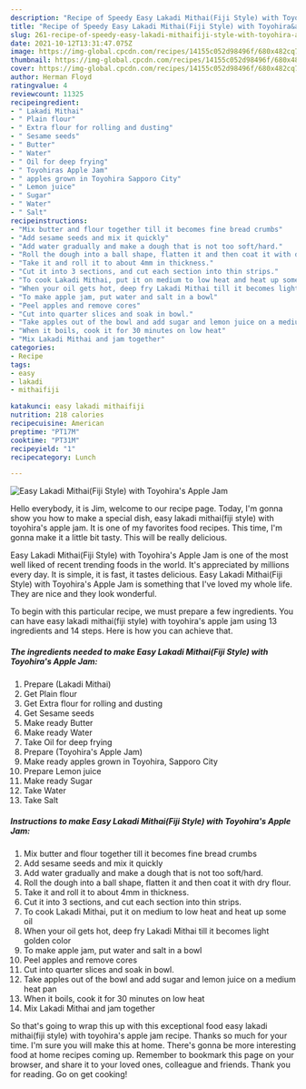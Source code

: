 ```yaml
---
description: "Recipe of Speedy Easy Lakadi Mithai(Fiji Style) with Toyohira&amp;#39;s Apple Jam"
title: "Recipe of Speedy Easy Lakadi Mithai(Fiji Style) with Toyohira&amp;#39;s Apple Jam"
slug: 261-recipe-of-speedy-easy-lakadi-mithaifiji-style-with-toyohira-and-39-s-apple-jam
date: 2021-10-12T13:31:47.075Z
image: https://img-global.cpcdn.com/recipes/14155c052d98496f/680x482cq70/easy-lakadi-mithaifiji-style-with-toyohiras-apple-jam-recipe-main-photo.jpg
thumbnail: https://img-global.cpcdn.com/recipes/14155c052d98496f/680x482cq70/easy-lakadi-mithaifiji-style-with-toyohiras-apple-jam-recipe-main-photo.jpg
cover: https://img-global.cpcdn.com/recipes/14155c052d98496f/680x482cq70/easy-lakadi-mithaifiji-style-with-toyohiras-apple-jam-recipe-main-photo.jpg
author: Herman Floyd
ratingvalue: 4
reviewcount: 11325
recipeingredient:
- " Lakadi Mithai"
- " Plain flour"
- " Extra flour for rolling and dusting"
- " Sesame seeds"
- " Butter"
- " Water"
- " Oil for deep frying"
- " Toyohiras Apple Jam"
- " apples grown in Toyohira Sapporo City"
- " Lemon juice"
- " Sugar"
- " Water"
- " Salt"
recipeinstructions:
- "Mix butter and flour together till it becomes fine bread crumbs"
- "Add sesame seeds and mix it quickly"
- "Add water gradually and make a dough that is not too soft/hard."
- "Roll the dough into a ball shape, flatten it and then coat it with dry flour."
- "Take it and roll it to about 4mm in thickness."
- "Cut it into 3 sections, and cut each section into thin strips."
- "To cook Lakadi Mithai, put it on medium to low heat and heat up some oil"
- "When your oil gets hot, deep fry Lakadi Mithai till it becomes light golden color"
- "To make apple jam, put water and salt in a bowl"
- "Peel apples and remove cores"
- "Cut into quarter slices and soak in bowl."
- "Take apples out of the bowl and add sugar and lemon juice on a medium heat pan"
- "When it boils, cook it for 30 minutes on low heat"
- "Mix Lakadi Mithai and jam together"
categories:
- Recipe
tags:
- easy
- lakadi
- mithaifiji

katakunci: easy lakadi mithaifiji 
nutrition: 218 calories
recipecuisine: American
preptime: "PT17M"
cooktime: "PT31M"
recipeyield: "1"
recipecategory: Lunch

---
```



![Easy Lakadi Mithai(Fiji Style) with Toyohira&#39;s Apple Jam](https://img-global.cpcdn.com/recipes/14155c052d98496f/680x482cq70/easy-lakadi-mithaifiji-style-with-toyohiras-apple-jam-recipe-main-photo.jpg)

Hello everybody, it is Jim, welcome to our recipe page. Today, I'm gonna show you how to make a special dish, easy lakadi mithai(fiji style) with toyohira&#39;s apple jam. It is one of my favorites food recipes. This time, I'm gonna make it a little bit tasty. This will be really delicious.

Easy Lakadi Mithai(Fiji Style) with Toyohira&#39;s Apple Jam is one of the most well liked of recent trending foods in the world. It's appreciated by millions every day. It is simple, it is fast, it tastes delicious. Easy Lakadi Mithai(Fiji Style) with Toyohira&#39;s Apple Jam is something that I've loved my whole life. They are nice and they look wonderful.




To begin with this particular recipe, we must prepare a few ingredients. You can have easy lakadi mithai(fiji style) with toyohira&#39;s apple jam using 13 ingredients and 14 steps. Here is how you can achieve that.

<!--inarticleads1-->

##### The ingredients needed to make Easy Lakadi Mithai(Fiji Style) with Toyohira&#39;s Apple Jam:

1. Prepare  (Lakadi Mithai)
1. Get  Plain flour
1. Get  Extra flour for rolling and dusting
1. Get  Sesame seeds
1. Make ready  Butter
1. Make ready  Water
1. Take  Oil for deep frying
1. Prepare  (Toyohira&#39;s Apple Jam)
1. Make ready  apples grown in Toyohira, Sapporo City
1. Prepare  Lemon juice
1. Make ready  Sugar
1. Take  Water
1. Take  Salt




<!--inarticleads2-->

##### Instructions to make Easy Lakadi Mithai(Fiji Style) with Toyohira&#39;s Apple Jam:

1. Mix butter and flour together till it becomes fine bread crumbs
1. Add sesame seeds and mix it quickly
1. Add water gradually and make a dough that is not too soft/hard.
1. Roll the dough into a ball shape, flatten it and then coat it with dry flour.
1. Take it and roll it to about 4mm in thickness.
1. Cut it into 3 sections, and cut each section into thin strips.
1. To cook Lakadi Mithai, put it on medium to low heat and heat up some oil
1. When your oil gets hot, deep fry Lakadi Mithai till it becomes light golden color
1. To make apple jam, put water and salt in a bowl
1. Peel apples and remove cores
1. Cut into quarter slices and soak in bowl.
1. Take apples out of the bowl and add sugar and lemon juice on a medium heat pan
1. When it boils, cook it for 30 minutes on low heat
1. Mix Lakadi Mithai and jam together




So that's going to wrap this up with this exceptional food easy lakadi mithai(fiji style) with toyohira&#39;s apple jam recipe. Thanks so much for your time. I'm sure you will make this at home. There's gonna be more interesting food at home recipes coming up. Remember to bookmark this page on your browser, and share it to your loved ones, colleague and friends. Thank you for reading. Go on get cooking!
